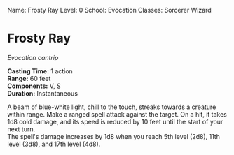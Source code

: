 Name: Frosty Ray
Level: 0
School: Evocation
Classes: Sorcerer
         Wizard

# Frosty Ray 
_Evocation cantrip_ 

**Casting Time:** 1 action    
**Range:** 60 feet    
**Components:** V, S    
**Duration:** Instantaneous 

A beam of blue-white light, chill to the touch, streaks towards a creature within range. Make a ranged spell attack against the target. On a hit, it takes 1d8 cold damage, and its speed is reduced by 10 feet until the start of your next turn.    
The spell's damage increases by 1d8 when you reach 5th level (2d8), 11th level (3d8), and 17th level (4d8).